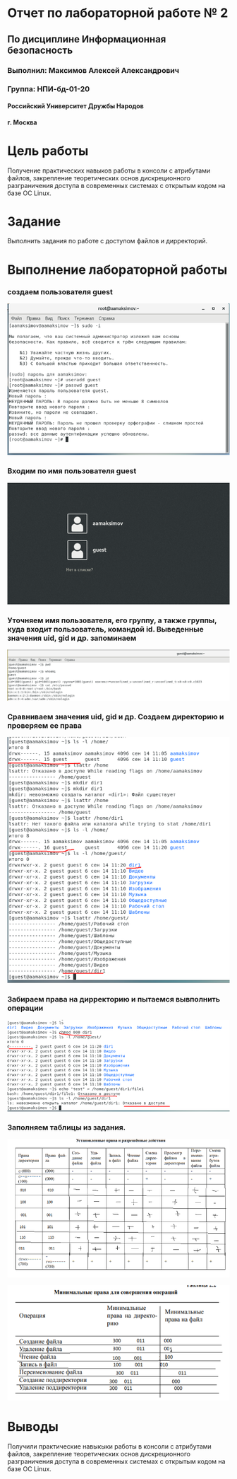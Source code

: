 
# Отчет по лабораторной работе № 2

## По дисциплине Информационная безопасность

### Выполнил: Максимов Алексей Александрович
### Группа: НПИ-бд-01-20

  #### Российский Университет Дружбы Народов
  #### г. Москва


# Цель работы

Получение практических навыков работы в консоли с атрибутами файлов, закрепление теоретических основ дискреционного разграничения доступа в современных системах с открытым кодом на базе ОС Linux.

# Задание

Выполнить задания по работе с доступом файлов и дирректорий.

# Выполнение лабораторной работы
### создаем пользователя guest



![image](image/1.PNG)

### Входим по имя пользователя guest


![image](image/2.PNG)

### Уточняем имя пользователя, его группу, а также группы, куда входит пользователь, командой id. Выведенные значения uid, gid и др. запоминаем

![image](image/3.PNG)

### Сравниваем значения uid, gid и др. Создаем директорию и проверяем ее права

![image](image/4.PNG)

### Забираем права на дирректорию и пытаемся вывполнить операции

![image](image/5.PNG)


### Заполняем таблицы из задания.

![image](image/6.PNG)

![image](image/7.PNG)


# Выводы

Получили практические навыкыки работы в консоли с атрибутами файлов, закрепление теоретических основ дискреционного разграничения доступа в современных системах с открытым кодом на базе ОС Linux.
